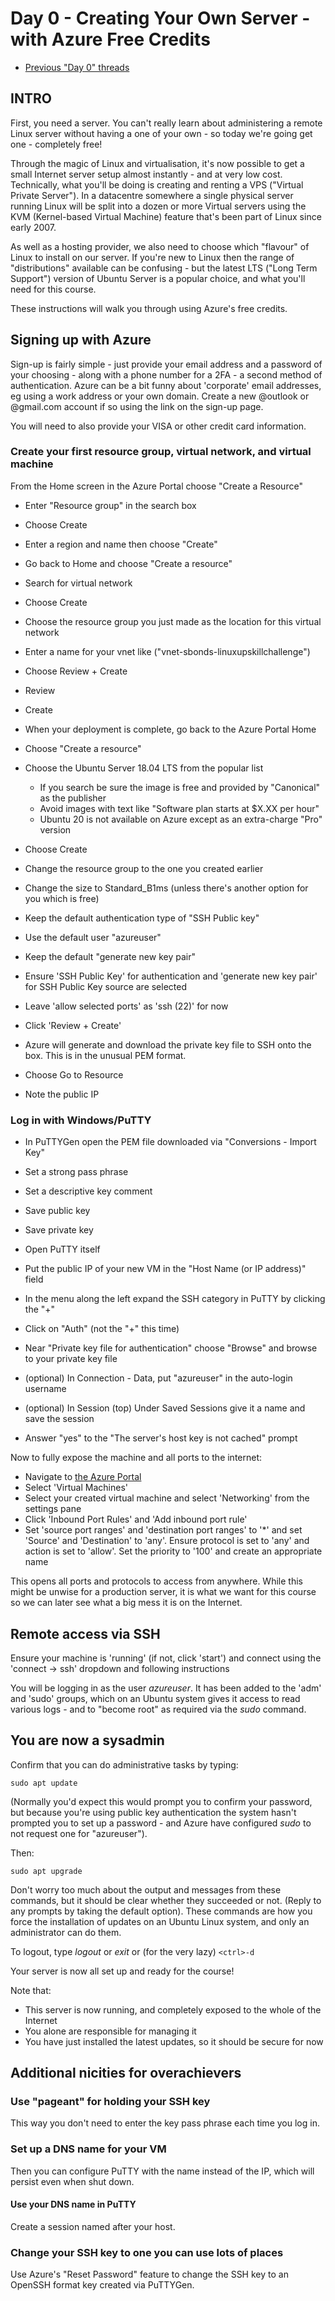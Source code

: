 # Day 0 - Creating Your Own Server - with Azure Free Credits

* [Previous "Day 0" threads](https://www.reddit.com/r/linuxupskillchallenge/search/?q=Day%200&restrict_sr=1)

## INTRO

First, you need a server. You can't really learn about administering a remote Linux server without having a one of your own - so today we're going get one - completely free!

Through the magic of Linux and virtualisation, it's now possible to get a small Internet server setup almost instantly - and at very low cost. Technically, what you'll be doing is creating and renting a VPS  ("Virtual Private Server"). In a datacentre somewhere a single physical server running Linux will be split into a dozen or more Virtual servers using the KVM (Kernel-based Virtual Machine) feature that's been part of Linux since early 2007.

As well as a hosting provider, we also need to choose which "flavour" of Linux to install on our server. If you're new to Linux then the range of "distributions" available can be confusing - but the latest LTS ("Long Term Support") version of Ubuntu Server is a popular choice, and what you'll need for this course.

These instructions will walk you through using Azure's free credits.

## Signing up with Azure

Sign-up is fairly simple - just provide your email address and a password of your choosing - along with a phone number for a 2FA - a second method of authentication. Azure can be a bit funny about 'corporate' email addresses, eg using a work address or your own domain. Create a new @outlook or @gmail.com account if so using the link on the sign-up page.

You will need to also provide your VISA or other credit card information.

### Create your first resource group, virtual network, and virtual machine

From the Home screen in the Azure Portal choose "Create a Resource"

* Enter "Resource group" in the search box
* Choose Create
* Enter a region and name then choose "Create"
* Go back to Home and choose "Create a resource"
* Search for virtual network
* Choose Create
* Choose the resource group you just made as the location for this virtual network
* Enter a name for your vnet like ("vnet-sbonds-linuxupskillchallenge")
* Choose Review + Create
* Review
* Create
* When your deployment is complete, go back to the Azure Portal Home
* Choose "Create a resource"
* Choose the Ubuntu Server 18.04 LTS from the popular list
  * If you search be sure the image is free and provided by "Canonical" as the publisher
  * Avoid images with text like "Software plan starts at $X.XX per hour"
  * Ubuntu 20 is not available on Azure except as an extra-charge "Pro" version
* Choose Create
* Change the resource group to the one you created earlier
* Change the size to Standard_B1ms (unless there's another option for you which is free)
* Keep the default authentication type of "SSH Public key"
* Use the default user "azureuser"
* Keep the default "generate new key pair"

* Ensure 'SSH Public Key' for authentication and 'generate new key pair' for SSH Public Key source are selected
* Leave 'allow selected ports' as 'ssh (22)' for now
* Click 'Review + Create'
* Azure will generate and download the private key file to SSH onto the box. This is in the unusual PEM format.
* Choose Go to Resource
* Note the public IP

### Log in with Windows/PuTTY

* In PuTTYGen open the PEM file downloaded via "Conversions - Import Key"
* Set a strong pass phrase
* Set a descriptive key comment
* Save public key
* Save private key

* Open PuTTY itself
* Put the public IP of your new VM in the "Host Name (or IP address)" field
* In the menu along the left expand the SSH category in PuTTY by clicking the "+"
* Click on "Auth" (not the "+" this time)
* Near "Private key file for authentication" choose "Browse" and browse to your private key file
* (optional) In Connection - Data, put "azureuser" in the auto-login username
* (optional) In Session (top) Under Saved Sessions give it a name and save the session
* Answer "yes" to the "The server's host key is not cached" prompt

Now to fully expose the machine and all ports to the internet:

* Navigate to [the Azure Portal](https://portal.azure.com/#home)
* Select 'Virtual Machines'
* Select your created virtual machine and select 'Networking' from the settings pane
* Click 'Inbound Port Rules' and 'Add inbound port rule'
* Set 'source port ranges' and 'destination port ranges' to '*' and set 'Source' and 'Destination' to 'any'. Ensure protocol is set to 'any' and action is set to 'allow'. Set the priority to '100' and create an appropriate name

This opens all ports and protocols to access from anywhere. While this might be unwise for a production server, it is what we want for this course so we can later see what a big mess it is on the Internet.

## Remote access via SSH

Ensure your machine is 'running' (if not, click 'start') and connect using the 'connect -> ssh' dropdown and following instructions

You will be logging in as the user *azureuser*. It has been added to the 'adm' and 'sudo' groups, which on an Ubuntu system gives it access to read various logs - and to "become root" as required via the _sudo_ command.

## You are now a sysadmin

Confirm that you can do administrative tasks by typing:

`sudo apt update`

(Normally you'd expect this would prompt you to confirm your password, but because you're using public key authentication the system hasn't prompted you to set up a password - and Azure have configured *sudo* to not request one for "azureuser").

Then:

`sudo apt upgrade`

Don't worry too much about the output and messages from these commands, but it should be clear whether they succeeded or not. (Reply to any prompts by taking the default option). These commands are how you force the installation of updates on an Ubuntu Linux system, and only an administrator can do them.

To logout, type _logout_ or _exit_ or (for the very lazy) `<ctrl>-d`

Your server is now all set up and ready for the course!

Note that:

* This server is now running, and completely exposed to the whole of the Internet
* You alone are responsible for managing it
* You have just installed the latest updates, so it should be secure for now

## Additional nicities for overachievers

### Use "pageant" for holding your SSH key

This way you don't need to enter the key pass phrase each time you log in.

### Set up a DNS name for your VM

Then you can configure PuTTY with the name instead of the IP, which will persist even when shut down.

#### Use your DNS name in PuTTY

Create a session named after your host.

### Change your SSH key to one you can use lots of places

Use Azure's "Reset Password" feature to change the SSH key to an OpenSSH format key created via PuTTYGen.
